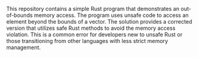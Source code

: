 This repository contains a simple Rust program that demonstrates an out-of-bounds memory access. The program uses unsafe code to access an element beyond the bounds of a vector. The solution provides a corrected version that utilizes safe Rust methods to avoid the memory access violation.  This is a common error for developers new to unsafe Rust or those transitioning from other languages with less strict memory management.
